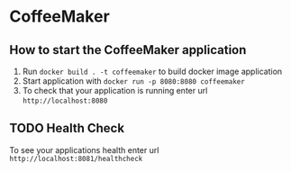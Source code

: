 # CoffeeMaker

How to start the CoffeeMaker application
---

1. Run `docker build . -t coffeemaker` to build docker image application
1. Start application with `docker run -p 8080:8080 coffeemaker`
1. To check that your application is running enter url `http://localhost:8080`

TODO
Health Check
---

To see your applications health enter url `http://localhost:8081/healthcheck`
